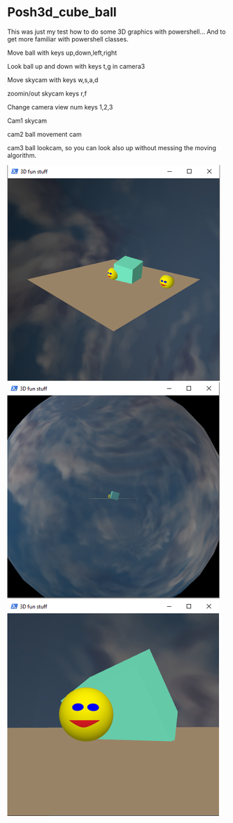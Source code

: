 # Posh3d_cube_ball
This was just my test how to do some 3D graphics with powershell...
And to get more familiar with powershell classes.

Move ball with keys up,down,left,right

Look ball up and down with keys t,g in camera3

Move skycam with keys w,s,a,d

zoomin/out skycam keys r,f

Change camera view num keys 1,2,3

Cam1 skycam

cam2 ball movement cam

cam3 ball lookcam, so you can look also up without messing the moving algorithm.


![fun1](/Screenshots/fun1.PNG)
![fun2](/Screenshots/fun2.PNG)
![fun3](/Screenshots/fun3.PNG)

